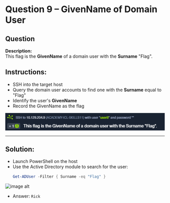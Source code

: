 # Question 9 – GivenName of Domain User

## Question
**Description:**  
This flag is the **GivenName** of a domain user with the **Surname** "Flag".

## Instructions:
- SSH into the target host  
- Query the domain user accounts to find one with the **Surname** equal to "Flag"  
- Identify the user's **GivenName**  
- Record the GivenName as the flag  

![image alt](https://github.com/azrifadly/htb-intro-to-win-cmd-line/blob/main/screenshots/question9-screenshot.png)

---
## Solution:
- Launch PowerShell on the host  
- Use the Active Directory module to search for the user:  
  ```powershell
  Get-ADUser -Filter { Surname -eq "Flag" }

![image alt](https://github.com/azrifadly/htb-intro-to-win-cmd-line/blob/main/screenshots/question9-solution.png)

- Answer: `Rick`
